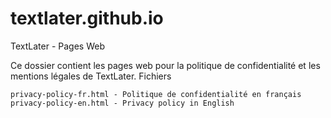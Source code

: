 # textlater.github.io
TextLater - Pages Web

Ce dossier contient les pages web pour la politique de confidentialité et les mentions légales de TextLater.
Fichiers

    privacy-policy-fr.html - Politique de confidentialité en français
    privacy-policy-en.html - Privacy policy in English
